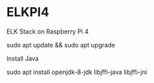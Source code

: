 # ELKPI4
ELK Stack on Raspberry Pi 4

sudo apt update && sudo apt upgrade

Install Java

sudo apt install openjdk-8-jdk libjffi-java libjffi-jni


